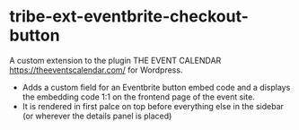# tribe-ext-eventbrite-checkout-button
A custom extension to the plugin THE EVENT CALENDAR https://theeventscalendar.com/ for Wordpress.

- Adds a custom field for an Eventbrite button embed code and a displays the embedding code 1:1 on the frontend page of the event site. 
- It is rendered in first palce on top before everything else in the sidebar (or wherever the details panel is placed)

